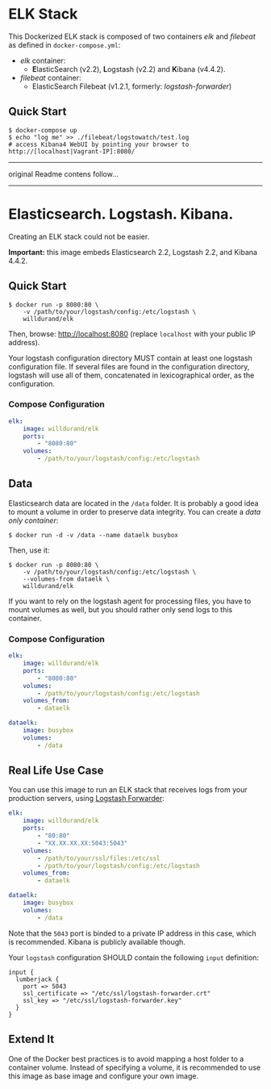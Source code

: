 
ELK Stack
===========

This Dockerized ELK stack is composed of two containers _elk_ and _filebeat_ as defined in `docker-compose.yml`:
- _elk_ container:
    - **E**lasticSearch (v2.2), **L**ogstash (v2.2) and **K**ibana (v4.4.2).
- _filebeat_ container:
   - ElasticSearch Filebeat (v1.2.1, formerly: _logstash-forwarder_) 


Quick Start
-----------

```
$ docker-compose up
$ echo "log me" >> ./filebeat/logstowatch/test.log
# access Kibana4 WebUI by pointing your browser to http://[localhost|Vagrant-IP]:8080/
```



--------

original Readme contens follow...

--------




Elasticsearch. Logstash. Kibana.
================================

Creating an ELK stack could not be easier.

**Important:** this image embeds Elasticsearch 2.2, Logstash 2.2, and Kibana 4.4.2.

Quick Start
-----------

```
$ docker run -p 8080:80 \
    -v /path/to/your/logstash/config:/etc/logstash \
    willdurand/elk
```

Then, browse: [http://localhost:8080](http://localhost:8080) (replace
`localhost` with your public IP address).

Your logstash configuration directory MUST contain at least one logstash
configuration file. If several files are found in the configuration directory,
logstash will use all of them, concatenated in lexicographical order, as the
configuration.

### Compose Configuration

``` yaml
elk:
    image: willdurand/elk
    ports:
        - "8080:80"
    volumes:
        - /path/to/your/logstash/config:/etc/logstash
```


Data
----

Elasticsearch data are located in the `/data` folder. It is probably a good idea
to mount a volume in order to preserve data integrity. You can create a _data
only container_:

```
$ docker run -d -v /data --name dataelk busybox
```

Then, use it:

```
$ docker run -p 8080:80 \
    -v /path/to/your/logstash/config:/etc/logstash \
    --volumes-from dataelk \
    willdurand/elk
```

If you want to rely on the logstash agent for processing files, you have to
mount volumes as well, but you should rather only send logs to this container.

### Compose Configuration

``` yaml
elk:
    image: willdurand/elk
    ports:
        - "8080:80"
    volumes:
        - /path/to/your/logstash/config:/etc/logstash
    volumes_from:
        - dataelk

dataelk:
    image: busybox
    volumes:
        - /data
```


Real Life Use Case
------------------

You can use this image to run an ELK stack that receives logs from your
production servers, using [Logstash
Forwarder](https://github.com/willdurand/docker-logstash-forwarder):

``` yaml
elk:
    image: willdurand/elk
    ports:
        - "80:80"
        - "XX.XX.XX.XX:5043:5043"
    volumes:
        - /path/to/your/ssl/files:/etc/ssl
        - /path/to/your/logstash/config:/etc/logstash
    volumes_from:
        - dataelk

dataelk:
    image: busybox
    volumes:
        - /data
```

Note that the `5043` port is binded to a private IP address in this case, which
is recommended. Kibana is publicly available though.

Your `logstash` configuration SHOULD contain the following `input` definition:

```
input {
  lumberjack {
    port => 5043
    ssl_certificate => "/etc/ssl/logstash-forwarder.crt"
    ssl_key => "/etc/ssl/logstash-forwarder.key"
  }
}
```


Extend It
---------

One of the Docker best practices is to avoid mapping a host folder to a
container volume. Instead of specifying a volume, it is recommended to use this
image as base image and configure your own image.
